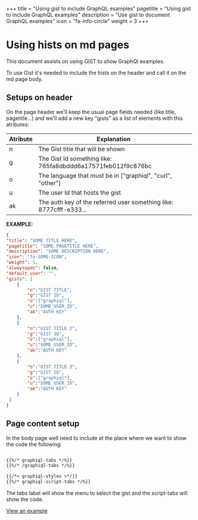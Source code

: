 +++
title = "Using gist to include GraphQL examples"
pagetitle = "Using gist to include GraphQL examples"
description = "Use gist to document GraphQL examples"
icon = "fa-info-circle"
weight = 3
+++

# Using hists on md pages

This document assists on using GIST to show GraphQl examples.

To use Gist it's needed to include the hists on the header and call it on the md page body.

## Setups on header
On the page header we'll keep the usual page fields needed (like title, pagetitle...) and we'll add a new key "gists" as a list of elements with this atributes:

| Atribute | Explanation |
|----------|---------------------------------------|
| n | The Gist title that will be shown |
| g | The Gist Id something like: 765fa8dbddd6a17571feb012f9c876bc |
| o | The language that must be in ["graphiql", "curl", "other"] |
| u | The user Id that hosts the gist |
| ak | The auth key of the referred user something like: 8777cfff-e333... |


**EXAMPLE:**

``` JSON
{
"title": "SOME TITLE HERE",
"pagetitle": "SOME PAGETITLE HERE",
"description": "SOME DESCRIPTION HERE",
"icon": "fa-SOME-ICON",
"weight": 1,
"alwaysopen": false,
"default_user": "",
"gists": [
    {
        "n":"GIST TITLE",
        "g":"GIST ID",
        "o":["graphiql"],
        "u":"SOME_USER_ID",
        "ak":"AUTH KEY"
    }, 
    {
        "n":"GIST TITLE 2",
        "g":"GIST ID",
        "o":["graphiql"],
        "u":"SOME_USER_ID",
        "ak":"AUTH KEY"
    },
    {
        "n":"GIST TITLE 3",
        "g":"GIST ID",
        "o":["graphiql"],
        "u":"SOME_USER_ID",
        "ak":"AUTH KEY"
    }
 ]
}
```

## Page content setup

In the body page well need to include at the place where we want to show the code the following:


```Markdown

{{%/* graphiql-tabs */%}}
{{%/* /graphiql-tabs */%}}

{{/*< graphiql-styles >*/}}
{{%/* graphiql-script-tabs */%}}

```

The tabs label will show the menu to select the gist and the script-tabs will show the code.

[View an example](https://docs.travelgatex.com/hotel-x/howtos/quickstart/bookingflow/search/)



